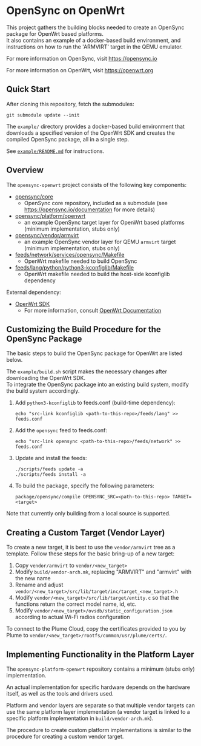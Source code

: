# OpenSync on OpenWrt

This project gathers the building blocks needed to create an OpenSync package for OpenWrt based platforms.  
It also contains an example of a docker-based build environment, and instructions on how to run the 'ARMVIRT' target
in the QEMU emulator.


For more information on OpenSync, visit https://opensync.io

For more information on OpenWrt, visit https://openwrt.org


Quick Start
-----------

After cloning this repository, fetch the submodules:

```
git submodule update --init
```

The `example/` directory provides a docker-based build environment that downloads a specified
version of the OpenWrt SDK and creates the compiled OpenSync package, all in a single step.

See [`example/README.md`](example/README.md) for instructions.


Overview
--------

The `opensync-openwrt` project consists of the following key components:

* [opensync/core](https://github.com/plume-design/opensync)
    - OpenSync core repository, included as a submodule (see https://opensync.io/documentation for more details)
* [opensync/platform/openwrt](https://github.com/plume-design/opensync-platform-openwrt)
    - an example OpenSync target layer for OpenWrt based platforms (minimum implementation, stubs only)
* [opensync/vendor/armvirt](https://github.com/plume-design/opensync-vendor-armvirt)
    - an example OpenSync vendor layer for QEMU `armvirt` target (minimum implementation, stubs only)
* [feeds/network/services/opensync/Makefile](feeds/network/services/opensync/Makefile)
    - OpenWrt makefile needed to build OpenSync
* [feeds/lang/python/python3-kconfiglib/Makefile](feeds/lang/python/python3-kconfiglib/Makefile)
    - OpenWrt makefile needed to build the host-side kconfiglib dependency

External dependency:

* [OpenWrt SDK](https://openwrt.org/docs/guide-developer/using_the_sdk)
    - For more information, consult [OpenWrt Documentation](https://openwrt.org/docs/start)


Customizing the Build Procedure for the OpenSync Package
--------------------------------------------------------

The basic steps to build the OpenSync package for OpenWrt are listed below.

The `example/build.sh` script makes the necessary changes after downloading the OpenWrt SDK.  
To integrate the OpenSync package into an existing build system, modify the build system accordingly.

1. Add `python3-kconfiglib` to feeds.conf (build-time dependency):

    ```
    echo "src-link kconfiglib <path-to-this-repo>/feeds/lang" >> feeds.conf
    ```

2. Add the `opensync` feed to feeds.conf:

    ```
    echo "src-link opensync <path-to-this-repo>/feeds/network" >> feeds.conf
    ```

3. Update and install the feeds:

    ```
    ./scripts/feeds update -a
    ./scripts/feeds install -a
    ```

4. To build the package, specify the following parameters:

    ```
    package/opensync/compile OPENSYNC_SRC=<path-to-this-repo> TARGET=<target>
    ```

Note that currently only building from a local source is supported.


Creating a Custom Target (Vendor Layer)
---------------------------------------

To create a new target, it is best to use the `vendor/armvirt` tree as a template.
Follow these steps for the basic bring-up of a new target:

1. Copy `vendor/armvirt` to `vendor/<new_target>`
2. Modify `build/vendor-arch.mk`, replacing "ARMVIRT" and "armvirt" with the new name
3. Rename and adjust `vendor/<new_target>/src/lib/target/inc/target_<new_target>.h`
4. Modify `vendor/<new_target>/src/lib/target/entity.c` so that the functions return the correct model name, id, etc.
5. Modify `vendor/<new_target>/ovsdb/static_configuration.json` according to actual Wi-Fi radios configuration

To connect to the Plume Cloud, copy the certificates provided to you by Plume to `vendor/<new_target>/rootfs/common/usr/plume/certs/`.


Implementing Functionality in the Platform Layer
------------------------------------------------

The `opensync-platform-openwrt` repository contains a minimum (stubs only) implementation.

An actual implementation for specific hardware depends on the hardware itself, as well as the tools and drivers used.

Platform and vendor layers are separate so that multiple vendor targets can use the same platform layer implementation
(a vendor target is linked to a specific platform implementation in `build/vendor-arch.mk`).

The procedure to create custom platform implementations is similar to the procedure for creating a custom vendor target.
